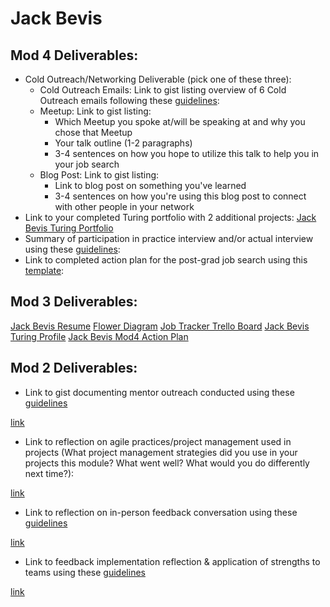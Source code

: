 # Jack Bevis

## Mod 4 Deliverables:
* Cold Outreach/Networking Deliverable (pick one of these three):
    * Cold Outreach Emails: Link to gist listing overview of 6 Cold Outreach emails following these [guidelines](https://github.com/turingschool/career-development-curriculum/blob/master/module_four/cold_outreach_deliverable_guidelines.md):
    * Meetup: Link to gist listing: 
      * Which Meetup you spoke at/will be speaking at and why you chose that Meetup
      * Your talk outline (1-2 paragraphs)
      * 3-4 sentences on how you hope to utilize this talk to help you in your job search
    * Blog Post: Link to gist listing:
       * Link to blog post on something you've learned
       * 3-4 sentences on how you're using this blog post to connect with other people in your network 
* Link to your completed Turing portfolio with 2 additional projects: [Jack Bevis Turing Portfolio](https://www.turing.io/alumni/jack-bevis)
* Summary of participation in practice interview and/or actual interview using these [guidelines](https://github.com/turingschool/career-development-curriculum/blob/master/module_four/interview_practice_reflection_guidelines.md):
* Link to completed action plan for the post-grad job search using this [template](https://github.com/turingschool/career-development-curriculum/blob/master/module_four/post_grad_plan.md): 

## Mod 3 Deliverables:
[Jack Bevis Resume](https://docs.google.com/document/d/1ZINf42VV3KjVoJUJ6LbClDHrhVUeqb-GYuS4dn6CaT4/edit?usp=sharing)
[Flower Diagram](https://gist.github.com/jbevis/1be0612adff6abc0c47dd8af7f02e7a2)
[Job Tracker Trello Board](https://trello.com/b/qWv31njH/jack-bevis-job-tracker)
[Jack Bevis Turing Profile](https://www.turing.io/alumni/jack-bevis)
[Jack Bevis Mod4 Action Plan](https://gist.github.com/jbevis/890e0acc36cfd641cdb93a4d2ca2a810)

## Mod 2 Deliverables:
* Link to gist documenting mentor outreach conducted using these [guidelines](https://github.com/turingschool/career-development-curriculum/blob/master/module_two/cold_outreach_i_guidelines.md)

[link](https://gist.github.com/jbevis/c453c2a2951eb0e50f1abfa8d4102208)

* Link to reflection on agile practices/project management used in projects (What project management strategies did you use in your projects this module? What went well? What would you do differently next time?):

[link](https://docs.google.com/document/d/1IiQQHEYGLi1Xwe2bgiMbMjL1VliZ3ZEfgoECN3lGonI/edit)

* Link to reflection on in-person feedback conversation using these [guidelines](https://github.com/turingschool/career-development-curriculum/blob/master/module_two/feedback_conversation_reflection_guidelines.md)

[link](https://docs.google.com/document/d/1JCvfJ-VOA4NrzU5uE04VWs9hHY3oJkE8mROf4x8mN-c/edit)

* Link to feedback implementation reflection & application of strengths to teams using these [guidelines](https://github.com/turingschool/career-development-curriculum/blob/master/module_two/feedback_implementation_strengths_reflection.md)

[link](https://docs.google.com/document/d/1_KTthRM7A1jykTA3u4iV1jbxlv3VodFKrvEpBQXoOOQ/edit)
